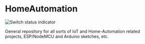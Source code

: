 # HomeAutomation

![Switch status indicator](http://Xasin.hopto.org/switchPics/Xasin.jpg)

General repository for all sorts of IoT and Home-Automation related projects, ESP/NodeMCU and Arduino sketches, etc.
